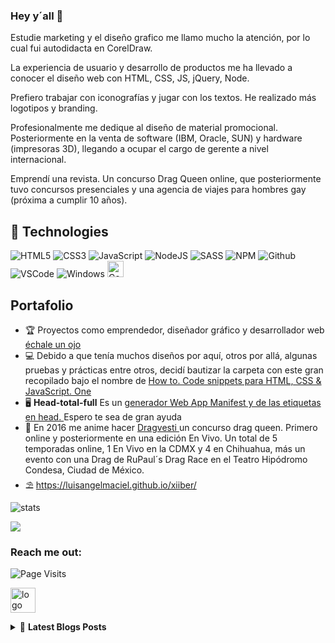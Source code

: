 ### Hey y´all 👋



Estudie marketing y el diseño grafico me llamo mucho la atención, por lo cual fui autodidacta en CorelDraw. 

La experiencia de usuario y desarrollo de productos me ha llevado a conocer el diseño web con HTML, CSS, JS, jQuery, Node. 

Prefiero trabajar con iconografías y jugar con los textos.  He realizado más logotipos y branding. 

Profesionalmente me dedique al diseño de material promocional. Posteriormente en la venta de software (IBM, Oracle, SUN) y hardware (impresoras 3D), llegando a ocupar el cargo de gerente a nivel internacional. 

Emprendí una revista. Un concurso Drag Queen online, que posteriormente tuvo concursos presenciales y una agencia de viajes para hombres gay (próxima a cumplir 10 años). 


## 🔧 Technologies

![HTML5](https://img.icons8.com/color/30/html-5.png)
![CSS3](https://img.icons8.com/color/30/css3.png)
![JavaScript](https://img.icons8.com/color/30/javascript.png)
![NodeJS](https://img.icons8.com/color/30/nodejs.png)
![SASS](https://img.icons8.com/color/30/sass.png)
![NPM](https://img.icons8.com/color/30/npm.png)
![Github](https://img.icons8.com/material-outlined/30/github.png)
![VSCode](https://img.icons8.com/color/30/visual-studio-code-2019.png)
![Windows](https://img.icons8.com/color/30/windows-10.png)
<img src='https://luisangelmaciel.github.io/luisangelmaciel/img/corel-draw-2017-icon-logo.png' alt='CorelDraw' height='26'>

<!--
**luisangelmaciel/luisangelmaciel** is a ✨ _special_ ✨ repository because its `README.md` (this file) appears on your GitHub profile.

Here are some ideas to get you started:

- 🔭 I’m currently working on ...
- 🌱 I’m currently learning ...
- 👯 I’m looking to collaborate on ...
- 🤔 I’m looking for help with ...
- 💬 Ask me about ...
- 📫 How to reach me: ...
- 😄 Pronouns: ...
- ⚡ Fun fact: ...
-->

## Portafolio
-  🏆 Proyectos como emprendedor, diseñador gráfico y desarrollador web  <a href="https://luisangelmaciel.github.io/luisangelmaciel" >échale un ojo</a>
-  💻 Debido a que tenía muchos diseños por aquí, otros por allá, algunas pruebas y prácticas entre otros, decidí bautizar la carpeta con este gran recopilado bajo el nombre de  <a href="https://luisangelmaciel.github.io/one" >How to. Code snippets para HTML, CSS & JavaScript. One</a> 
-  🖥️ **Head-total-full** Es un <a href= "https://luisangelmaciel.github.io/head-total-full/"   >generador Web App Manifest y de las etiquetas en head. </a> Espero  te sea de gran ayuda
-  👠 En 2016 me anime hacer <a href="https://luisangelmaciel.github.io/dragvesti/ "> Dragvesti </a> un concurso drag queen. Primero online y posteriormente en una edición En Vivo. Un total de 5 temporadas online, 1 En Vivo en la CDMX y 4 en Chihuahua, más un evento con una Drag de RuPaul´s Drag Race en el Teatro Hipódromo Condesa, Ciudad de México.
-  ⛱️ https://luisangelmaciel.github.io/xiiber/ 




![stats](https://github-readme-stats.vercel.app/api?username=AdibHoque&theme=tokyonight&count_private=true&show_icons=true)

<a href="https://github.com/luisangelmaciel/luisangelmaciel">
  <img align="center" src="https://github-readme-stats.vercel.app/api/top-langs/?username=luisangelmaciel&hide=java,html,tex&title_color=70a5fd&text_color=fff&icon_color=bf91f3&bg_color=1a1b27&langs_count=3" />
</a>


### Reach me out:

![Page Visits](https://komarev.com/ghpvc/?username=luisangelmaciel&color=blue)


[<img src='https://raw.githubusercontent.com/luisangelmaciel/luisangelmaciel/main/logos/cgt-logo.svg' alt='logo' height='40'>](https://www.xiiber.com)


<details>
    <summary>&#128240 <b>Latest Blogs Posts</b></summary><br/>

- [xiiber.power](https://www.xbr.pw)

</details>

<!-- 
 <br>

<web development="HTML5 CSS3 JS jQuery NodeJS W3"> Graphic designer, UI-UX, Tech entrepreneur & Traveler </martech> 🏳️‍🌈 🧳 ♋ 🌮🏊‍♂️ 🧙‍ 
-->

<!-- Resources -->
<!-- Icons: https://simpleicons.org/ -->
<!-- GitHub Stats: https://github.com/anuraghazra/github-readme-stats -->
<!-- Emojis: https://emojipedia.org/emoji/ -->
<!-- HTML Emojis: https://www.fileformat.info/index.htm -->
<!-- Shields: https://shields.io/ -->
<!-- Awesome GitHub Profile README: https://github.com/abhisheknaiidu/awesome-github-profile-readme -->

